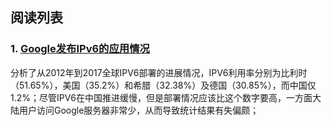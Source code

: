 ## 阅读列表

### 1. [Google发布IPv6的应用情况](http://www.infoq.com/cn/news/2017/07/Google-publish-IPv6)

分析了从2012年到2017全球IPV6部署的进展情况，IPV6利用率分别为比利时（51.65%），美国（35.2%）和希腊（32.38%）及德国（30.85%），而中国仅1.2%；尽管IPV6在中国推进缓慢，但是部署情况应该比这个数字要高，一方面大陆用户访问Google服务器非常少，从而导致统计结果有失偏颇；
